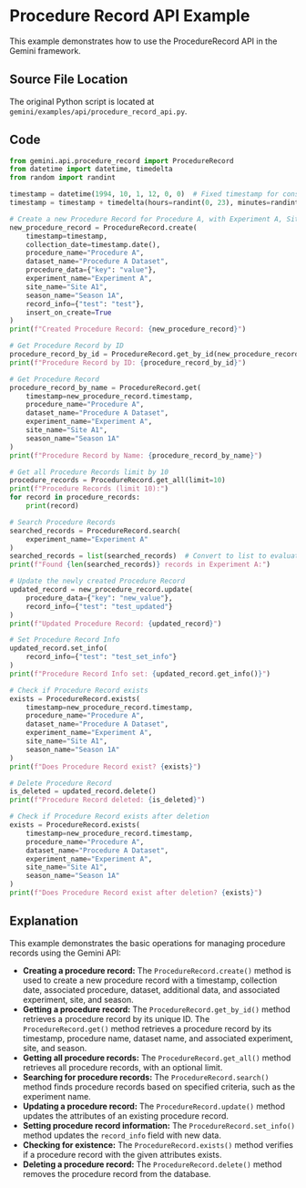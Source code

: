 # Procedure Record API Example

This example demonstrates how to use the ProcedureRecord API in the Gemini framework.

## Source File Location

The original Python script is located at `gemini/examples/api/procedure_record_api.py`.

## Code

```python
from gemini.api.procedure_record import ProcedureRecord
from datetime import datetime, timedelta
from random import randint

timestamp = datetime(1994, 10, 1, 12, 0, 0)  # Fixed timestamp for consistency
timestamp = timestamp + timedelta(hours=randint(0, 23), minutes=randint(0, 59))  # Randomize time within the day

# Create a new Procedure Record for Procedure A, with Experiment A, Site A1 and Season 1A
new_procedure_record = ProcedureRecord.create(
    timestamp=timestamp,
    collection_date=timestamp.date(),
    procedure_name="Procedure A",
    dataset_name="Procedure A Dataset",
    procedure_data={"key": "value"},
    experiment_name="Experiment A",
    site_name="Site A1",
    season_name="Season 1A",
    record_info={"test": "test"},
    insert_on_create=True
)
print(f"Created Procedure Record: {new_procedure_record}")

# Get Procedure Record by ID
procedure_record_by_id = ProcedureRecord.get_by_id(new_procedure_record.id)
print(f"Procedure Record by ID: {procedure_record_by_id}")

# Get Procedure Record
procedure_record_by_name = ProcedureRecord.get(
    timestamp=new_procedure_record.timestamp,
    procedure_name="Procedure A",
    dataset_name="Procedure A Dataset",
    experiment_name="Experiment A",
    site_name="Site A1",
    season_name="Season 1A"
)
print(f"Procedure Record by Name: {procedure_record_by_name}")

# Get all Procedure Records limit by 10
procedure_records = ProcedureRecord.get_all(limit=10)
print(f"Procedure Records (limit 10):")
for record in procedure_records:
    print(record)

# Search Procedure Records
searched_records = ProcedureRecord.search(
    experiment_name="Experiment A"
)
searched_records = list(searched_records)  # Convert to list to evaluate the generator
print(f"Found {len(searched_records)} records in Experiment A:")

# Update the newly created Procedure Record
updated_record = new_procedure_record.update(
    procedure_data={"key": "new_value"},
    record_info={"test": "test_updated"}
)
print(f"Updated Procedure Record: {updated_record}")

# Set Procedure Record Info
updated_record.set_info(
    record_info={"test": "test_set_info"}
)
print(f"Procedure Record Info set: {updated_record.get_info()}")

# Check if Procedure Record exists
exists = ProcedureRecord.exists(
    timestamp=new_procedure_record.timestamp,
    procedure_name="Procedure A",
    dataset_name="Procedure A Dataset",
    experiment_name="Experiment A",
    site_name="Site A1",
    season_name="Season 1A"
)
print(f"Does Procedure Record exist? {exists}")

# Delete Procedure Record
is_deleted = updated_record.delete()
print(f"Procedure Record deleted: {is_deleted}")

# Check if Procedure Record exists after deletion
exists = ProcedureRecord.exists(
    timestamp=new_procedure_record.timestamp,
    procedure_name="Procedure A",
    dataset_name="Procedure A Dataset",
    experiment_name="Experiment A",
    site_name="Site A1",
    season_name="Season 1A"
)
print(f"Does Procedure Record exist after deletion? {exists}")
```

## Explanation

This example demonstrates the basic operations for managing procedure records using the Gemini API:

*   **Creating a procedure record:** The `ProcedureRecord.create()` method is used to create a new procedure record with a timestamp, collection date, associated procedure, dataset, additional data, and associated experiment, site, and season.
*   **Getting a procedure record:** The `ProcedureRecord.get_by_id()` method retrieves a procedure record by its unique ID. The `ProcedureRecord.get()` method retrieves a procedure record by its timestamp, procedure name, dataset name, and associated experiment, site, and season.
*   **Getting all procedure records:** The `ProcedureRecord.get_all()` method retrieves all procedure records, with an optional limit.
*   **Searching for procedure records:** The `ProcedureRecord.search()` method finds procedure records based on specified criteria, such as the experiment name.
*   **Updating a procedure record:** The `ProcedureRecord.update()` method updates the attributes of an existing procedure record.
*   **Setting procedure record information:** The `ProcedureRecord.set_info()` method updates the `record_info` field with new data.
*   **Checking for existence:** The `ProcedureRecord.exists()` method verifies if a procedure record with the given attributes exists.
*   **Deleting a procedure record:** The `ProcedureRecord.delete()` method removes the procedure record from the database.
